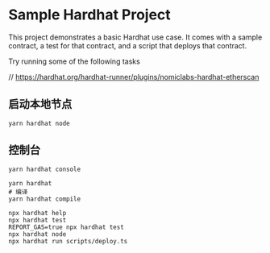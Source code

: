 # Sample Hardhat Project

This project demonstrates a basic Hardhat use case. It comes with a sample contract, a test for that contract, and a script that deploys that contract.

Try running some of the following tasks

// https://hardhat.org/hardhat-runner/plugins/nomiclabs-hardhat-etherscan

## 启动本地节点

```
yarn hardhat node
```

## 控制台

```
yarn hardhat console
```

```shell
yarn hardhat
# 编译
yarn hardhat compile
```

```shell
npx hardhat help
npx hardhat test
REPORT_GAS=true npx hardhat test
npx hardhat node
npx hardhat run scripts/deploy.ts
```

